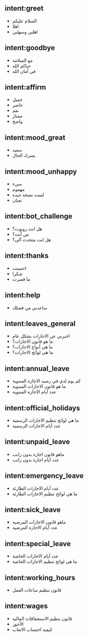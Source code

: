 ## intent:greet
- السلام عليكم
- اهلا
- اهلين وسهلين

## intent:goodbye
- مع السلامة
- حياكم الله
- في أمان الله

## intent:affirm
- جميل
- حاضر
- نعم
- ممتاز
- واضح

## intent:mood_great
- سعيد
- يسرك الحال

## intent:mood_unhappy
- سيء
- مهموم
- لست بصحة جيدة
- تعبان

## intent:bot_challenge
- هل انت روبوت؟
- من أنت؟
- هل انت متحدث آلي؟

## intent:thanks
- احسنت
- شكرا
- ما قصرت

## intent:help
- ساعدني من فضلك

## intent:leaves_general
- اخبرني عن الاجازات بشكل عام
- ما هو قانون الاجازات؟
- ما هي أنواع الاجازات؟
- ما هي لوائح الاجازات؟

## intent:annual_leave
- كم يوم لدي في رصيد الاجازة السنوية
- ما هو قانون الاجازات السنوية
- عدد أيام الاجازة السنوية

## intent:official_holidays
- ما هي لوائح تنظيم الاجازات الرسمية
- عدد أيام الاجازات الرسمية

## intent:unpaid_leave
- ماهو قانون اجازة بدون راتب
- عدد أيام اجازة بدون راتب

## intent:emergency_leave
- عدد أيام الاجازات الطارئة
- ما هي لوائح تنظيم الاجازات الطارئة

## intent:sick_leave
- ماهو قانون الاجازات المرضية
- عدد أيام الاجازة المرضية

## intent:special_leave
- عدد أيام الاجازات الخاصة
- ما هي لوائح تنظيم الاجازات الخاصة

## intent:working_hours
- قانون تنظيم ساعات العمل

## intent:wages
- قانون تنظيم الاستحقاقات المالية
- اﻷجور
- كيفية احتساب الاتعاب
